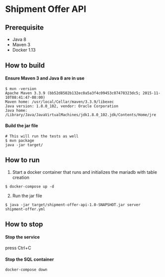 # Shipment Offer API
## Prerequisite

- Java 8
- Maven 3
- Docker 1.13

## How to build

#### Ensure Maven 3 and Java 8 are in use

```
$ mvn -version
Apache Maven 3.3.9 (bb52d8502b132ec0a5a3f4c09453c07478323dc5; 2015-11-10T08:41:47-08:00)
Maven home: /usr/local/Cellar/maven/3.3.9/libexec
Java version: 1.8.0_102, vendor: Oracle Corporation
Java home: /Library/Java/JavaVirtualMachines/jdk1.8.0_102.jdk/Contents/Home/jre
```

#### Build the jar file

```shell
# This will run the tests as well
$ mvn package
java -jar target/
```

## How to run

1. Start a docker container that runs and initializes the mariadb with table creation

```
$ docker-compose up -d
```

2. Run the jar file

```
$ java -jar target/shipment-offer-api-1.0-SNAPSHOT.jar server shipment-offer.yml
```

## How to stop

#### Stop the service

press Ctrl+C

#### Stop the SQL container

```
docker-compose down
```

